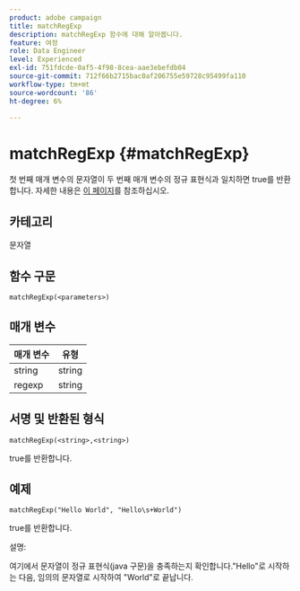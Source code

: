 ```yaml
---
product: adobe campaign
title: matchRegExp
description: matchRegExp 함수에 대해 알아봅니다.
feature: 여정
role: Data Engineer
level: Experienced
exl-id: 751fdcde-0af5-4f98-8cea-aae3ebefdb04
source-git-commit: 712f66b2715bac0af206755e59728c95499fa110
workflow-type: tm+mt
source-wordcount: '86'
ht-degree: 6%

---
```


# matchRegExp {#matchRegExp}

첫 번째 매개 변수의 문자열이 두 번째 매개 변수의 정규 표현식과 일치하면 true를 반환합니다. 자세한 내용은 [이 페이지](https://docs.oracle.com/javase/7/docs/api/java/util/regex/Pattern.html)를 참조하십시오.

## 카테고리

문자열

## 함수 구문

`matchRegExp(<parameters>)`

## 매개 변수

| 매개 변수 | 유형 |
|--- |--- |
| string | string |
| regexp | string |

## 서명 및 반환된 형식

`matchRegExp(<string>,<string>)`

true를 반환합니다.

## 예제

`matchRegExp("Hello World", "Hello\s+World")`

true를 반환합니다.

설명:

여기에서 문자열이 정규 표현식(java 구문)을 충족하는지 확인합니다.&quot;Hello&quot;로 시작하는 다음, 임의의 문자열로 시작하여 &quot;World&quot;로 끝납니다.
